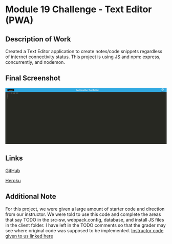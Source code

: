 # Module 19 Challenge - Text Editor (PWA)

## Description of Work
Created a Text Editor application to create notes/code snippets regardless of internet connectivity status. This project is using JS and npm: express, concurrently, and nodemon.

## Final Screenshot
![final screenshot](./assets/unit19finalscreenshot.png)

## Links
[GitHub](https://github.com/bpavlis/text-editor)

[Heroku](https://text-editor-bp-9dea36ce201f.herokuapp.com/)

## Additional Note
For this project, we were given a large amount of starter code and direction from our instructor. We were told to use this code and complete the areas that say TODO in the src-sw, webpack.config, database, and install JS files in the client folder. I have left in the TODO comments so that the grader may see where original code was supposed to be implemented. 
[Instructor code given to us linked here](https://github.com/galmes2u/pwa-homework-helper)